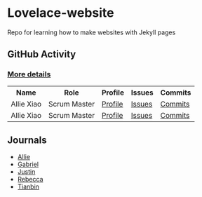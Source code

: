# Lovelace-website
Repo for learning how to make websites with Jekyll pages

## GitHub Activity
### <a href="https://github.com/TheRadRabbidRabbit/Team-Lovelace" target="_blank">More details</a>

<table>
  <tr>
    <th>Name</th>
    <th>Role</th>
    <th>Profile</th>
    <th>Issues</th>
    <th>Commits</th>
  </tr>
  <tr>
    <td>Allie Xiao</td>
    <td>Scrum Master</td>
    <td><a href="https://github.com/xiaoa0" target="_blank">Profile</a></td>
    <td><a href="https://github.com/TheRadRabbidRabbit/Team-Lovelace/issues/assigned/xiaoa0" target="_blank">Issues</a></td>
    <td><a href="https://github.com/TheRadRabbidRabbit/Team-Lovelace/commits?author=xiaoa0" target="_blank">Commits</a></td>
  </tr>
    <tr>
    <td>Allie Xiao</td>
    <td>Scrum Master</td>
    <td><a href="https://github.com/xiaoa0" target="_blank">Profile</a></td>
    <td><a href="https://github.com/TheRadRabbidRabbit/Team-Lovelace/issues/assigned/xiaoa0" target="_blank">Issues</a></td>
    <td><a href="https://github.com/TheRadRabbidRabbit/Team-Lovelace/commits?author=xiaoa0" target="_blank">Commits</a></td>
  </tr>
</table>

## Journals
- [Allie](https://docs.google.com/document/d/1nq3-OJlw7ZGxw-4uEVVfOaJVHPAkBP655eeFVQC-eKY/edit?usp=sharing)
- [Gabriel](https://docs.google.com/document/d/14g0EL3t9ETuV1lztLyBrkC-HJE5YgoFDMPx3iTwfzuA/edit?usp=sharing)
- [Justin](https://docs.google.com/document/d/1AHQbhVttdKFzQNvInH9uTS2ny8JK_y53F66dNiTZVQQ/edit?usp=sharing)
- [Rebecca](https://github.com/Rebecca-123/csp_journal)
- [Tianbin](https://docs.google.com/document/d/1JVrCCc76Q3gFnsQgK4DfJZuFwhvPvr10pgzCrD9bI1A/edit?usp=sharing)

